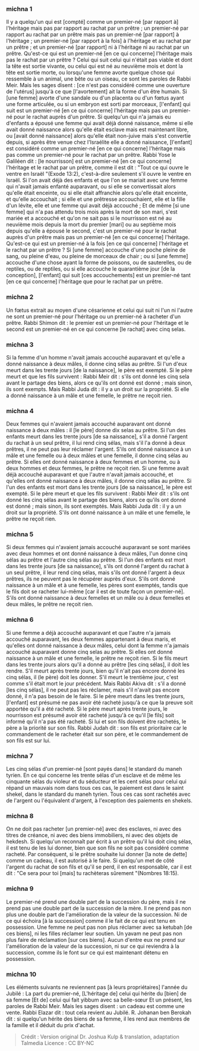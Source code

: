 
### michna 1
Il y a quelqu'un qui est [compté] comme un premier-né [par rapport à] l'héritage mais pas par rapport au rachat par un prêtre ; un premier-né par rapport au rachat par un prêtre mais pas un premier-né [par rapport] à l'héritage ; un premier-né [par rapport à la fois] à l'héritage et au rachat par un prêtre ; et un premier-né [par rapport] ni à l'héritage ni au rachat par un prêtre. Qu'est-ce qui est un premier-né [en ce qui concerne] l'héritage mais pas le rachat par un prêtre ? Celui qui suit celui qui n'était pas viable et dont la tête est sortie vivante, ou celui qui est né au neuvième mois et dont la tête est sortie morte, ou lorsqu'une femme avorte quelque chose qui ressemble à un animal, une bête ou un oiseau, ce sont les paroles de Rabbi Meir. Mais les sages disent : [ce n'est pas considéré comme une ouverture de l'utérus] jusqu'à ce que [l'avortement] ait la forme d'un être humain. Si [une femme] avorte d'une sandale ou d'un placenta ou d'un fœtus ayant une forme articulée, ou si un embryon est sorti par morceaux, [l'enfant] qui suit est un premier-né [en ce qui concerne] l'héritage mais pas un premier-né pour le rachat auprès d'un prêtre. Si quelqu'un qui n'a jamais eu d'enfants a épousé une femme qui avait déjà donné naissance, même si elle avait donné naissance alors qu'elle était esclave mais est maintenant libre, ou [avait donné naissance] alors qu'elle était non-juive mais s'est convertie depuis, si après être venue chez l'Israélite elle a donné naissance, [l'enfant] est considéré comme un premier-né [en ce qui concerne] l'héritage mais pas comme un premier-né pour le rachat par un prêtre. Rabbi Yose le Galiléen dit : [le nourrisson] est un premier-né [en ce qui concerne] l'héritage et le rachat par un prêtre, comme il est dit : "Tout ce qui ouvre le ventre en Israël "(Exode 13:2), c'est-à-dire seulement s'il ouvre le ventre en Israël. Si l'on avait déjà des enfants et que l'on se mariait avec une femme qui n'avait jamais enfanté auparavant, ou si elle se convertissait alors qu'elle était enceinte, ou si elle était affranchie alors qu'elle était enceinte, et qu'elle accouchait ; si elle et une prêtresse accouchaient, elle et la fille d'un lévite, elle et une femme qui avait déjà accouché ; Et de même [si une femme] qui n'a pas attendu trois mois après la mort de son mari, s'est mariée et a accouché et qu'on ne sait pas si le nourrisson est né au neuvième mois depuis la mort du premier [mari] ou au septième mois depuis qu'elle a épousé le second, c'est un premier-né pour le rachat auprès d'un prêtre mais pas un premier-né [en ce qui concerne] l'héritage. Qu'est-ce qui est un premier-né à la fois [en ce qui concerne] l'héritage et le rachat par un prêtre ? Si [une femme] accouche d'une poche pleine de sang, ou pleine d'eau, ou pleine de morceaux de chair ; ou si [une femme] accouche d'une chose ayant la forme de poissons, ou de sauterelles, ou de reptiles, ou de reptiles, ou si elle accouche le quarantième jour [de la conception], [l'enfant] qui suit [ces accouchements] est un premier-né tant [en ce qui concerne] l'héritage que pour le rachat par un prêtre.

### michna 2
Un fœtus extrait au moyen d'une césarienne et celui qui suit ni l'un ni l'autre ne sont un premier-né pour l'héritage ou un premier-né à racheter d'un prêtre. Rabbi Shimon dit : le premier est un premier-né pour l'héritage et le second est un premier-né en ce qui concerne [le rachat] avec cinq selas.

### michna 3
Si la femme d'un homme n'avait jamais accouché auparavant et qu'elle a donné naissance à deux mâles, il donne cinq sélas au prêtre. Si l'un d'eux meurt dans les trente jours [de la naissance], le père est exempté. Si le père meurt et que les fils survivent : Rabbi Meir dit : s'ils ont donné les cinq sela avant le partage des biens, alors ce qu'ils ont donné est donné ; mais sinon, ils sont exempts. Mais Rabbi Juda dit : il y a un droit sur la propriété. Si elle a donné naissance à un mâle et une femelle, le prêtre ne reçoit rien.

### michna 4
Deux femmes qui n'avaient jamais accouché auparavant ont donné naissance à deux mâles : il [le père] donne dix selas au prêtre. Si l'un des enfants meurt dans les trente jours [de sa naissance], s'il a donné l'argent du rachat à un seul prêtre, il lui rend cinq sélas, mais s'il l'a donné à deux prêtres, il ne peut pas leur réclamer l'argent. S'ils ont donné naissance à un mâle et une femelle ou à deux mâles et une femelle, il donne cinq sélas au prêtre. Si elles ont donné naissance à deux femmes et un homme, ou à deux hommes et deux femmes, le prêtre ne reçoit rien. Si une femme avait déjà accouché auparavant et que l'autre n'avait jamais accouché, et qu'elles ont donné naissance à deux mâles, il donne cinq sélas au prêtre. Si l'un des enfants est mort dans les trente jours [de sa naissance], le père est exempté. Si le père meurt et que les fils survivent : Rabbi Meir dit : s'ils ont donné les cinq sélas avant le partage des biens, alors ce qu'ils ont donné est donné ; mais sinon, ils sont exemptés. Mais Rabbi Juda dit : il y a un droit sur la propriété. S'ils ont donné naissance à un mâle et une femelle, le prêtre ne reçoit rien.

### michna 5
Si deux femmes qui n'avaient jamais accouché auparavant se sont mariées avec deux hommes et ont donné naissance à deux mâles, l'un donne cinq sélas au prêtre et l'autre cinq sélas au prêtre. Si l'un des enfants est mort dans les trente jours [de sa naissance], s'ils ont donné l'argent du rachat à un seul prêtre, il leur rend cinq sélas, mais s'ils ont donné l'argent à deux prêtres, ils ne peuvent pas le récupérer auprès d'eux. S'ils ont donné naissance à un mâle et à une femelle, les pères sont exemptés, tandis que le fils doit se racheter lui-même [car il est de toute façon un premier-né]. S'ils ont donné naissance à deux femelles et un mâle ou à deux femelles et deux mâles, le prêtre ne reçoit rien.

### michna 6
Si une femme a déjà accouché auparavant et que l'autre n'a jamais accouché auparavant, les deux femmes appartenant à deux maris, et qu'elles ont donné naissance à deux mâles, celui dont la femme n'a jamais accouché auparavant donne cinq selas au prêtre. Si elles ont donné naissance à un mâle et une femelle, le prêtre ne reçoit rien. Si le fils meurt dans les trente jours alors qu'il a donné au prêtre [les cinq sélas], il doit les rendre. S'il meurt après trente jours, bien qu'il n'ait pas encore donné les cinq sélas, il (le père) doit les donner. S'il meurt le trentième jour, c'est comme s'il était mort le jour précédent. Mais Rabbi Akiva dit : s'il a donné [les cinq sélas], il ne peut pas les réclamer, mais s'il n'avait pas encore donné, il n'a pas besoin de le faire. Si le père meurt dans les trente jours, [l'enfant] est présumé ne pas avoir été racheté jusqu'à ce que la preuve soit apportée qu'il a été racheté. Si le père meurt après trente jours, le nourrisson est présumé avoir été racheté jusqu'à ce qu'il [le fils] soit informé qu'il n'a pas été racheté. Si lui et son fils doivent être rachetés, le père a la priorité sur son fils. Rabbi Judah dit : son fils est prioritaire car le commandement de le racheter était sur son père, et le commandement de son fils est sur lui.

### michna 7
Les cinq sélas d'un premier-né [sont payés dans] le standard du maneh tyrien. En ce qui concerne les trente sélas d'un esclave et de même les cinquante sélas du violeur et du séducteur et les cent sélas pour celui qui répand un mauvais nom dans tous ces cas, le paiement est dans le saint shekel, dans le standard du maneh tyrien. Tous ces cas sont rachetés avec de l'argent ou l'équivalent d'argent, à l'exception des paiements en shekels.

### michna 8
On ne doit pas racheter [un premier-né] avec des esclaves, ni avec des titres de créance, ni avec des biens immobiliers, ni avec des objets de hekdesh. Si quelqu'un reconnaît par écrit à un prêtre qu'il lui doit cinq sélas, il est tenu de les lui donner, bien que son fils ne soit pas considéré comme racheté. Par conséquent, si le prêtre souhaite lui donner [la note de dette] comme un cadeau, il est autorisé à le faire. Si quelqu'un met de côté l'argent du rachat de son fils et qu'il se perd, il en est responsable, car il est dit : "Ce sera pour toi [mais] tu rachèteras sûrement "(Nombres 18:15).

### michna 9
Le premier-né prend une double part de la succession du père, mais il ne prend pas une double part de la succession de la mère. Il ne prend pas non plus une double part de l'amélioration de la valeur de la succession. Ni de ce qui échoira [à la succession] comme il le fait de ce qui est tenu en possession. Une femme ne peut pas non plus réclamer avec sa ketubah [de ces biens], ni les filles réclamer leur soutien. Un yavam ne peut pas non plus faire de réclamation [sur ces biens]. Aucun d'entre eux ne prend sur l'amélioration de la valeur de la succession, ni sur ce qui reviendra à la succession, comme ils le font sur ce qui est maintenant détenu en possession.

### michna 10
Les éléments suivants ne reviennent pas [à leurs propriétaires] l'année du Jubilé : La part du premier-né, [L'héritage de] celui qui hérite du [bien] de sa femme [Et de] celui qui fait yibbum avec sa belle-sœur Et un présent, les paroles de Rabbi Meir. Mais les sages disent : un cadeau est comme une vente. Rabbi Elazar dit : tout cela revient au Jubilé. R. Johanan ben Berokah dit : si quelqu'un hérite des biens de sa femme, il les rend aux membres de la famille et il déduit du prix d'achat.

>Crédit : Version original Dr. Joshua Kulp & translation, adaptation Talmedia
>Licence : CC BY-NC